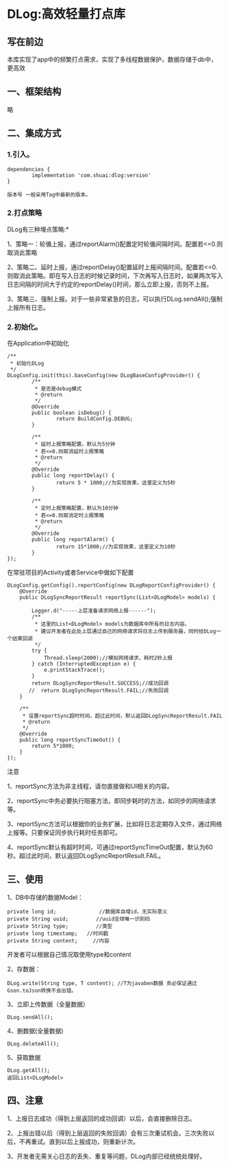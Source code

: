 # DLog:高效轻量打点库
## 写在前边


本库实现了app中的频繁打点需求，实现了多线程数据保护，数据存储于db中，更高效


## 一、框架结构

略


## 二、集成方式

### 1.引入。

```
dependencies {
        implementation 'com.shuai:dlog:version'
}

版本号 一般采用Tag中最新的版本。
```

### 2.打点策略
DLog有三种埋点策略:*

1、策略一：轮循上报，通过reportAlarm()配置定时轮循间隔时间。配置若<=0.则取消此策略

2、策略二、延时上报，通过reportDelay()配置延时上报间隔时间。配置若<=0.则取消此策略。即在写入日志的时候记录时间，下次再写入日志时，如果两次写入日志间隔的时间大于约定的reportDelay()时间，那么立即上报，否则不上报。

3、策略三、强制上报。对于一些非常紧急的日志，可以执行DLog.sendAll();强制上报所有日志。



### 2.初始化。
在Application中初始化

```
/**
 * 初始化DLog
 */
DLogConfig.init(this).baseConfig(new DLogBaseConfigProvider() {
        /**
         * 是否是debug模式
         * @return
         */
        @Override
        public boolean isDebug() {
                return BuildConfig.DEBUG;
        }

        /**
         * 延时上报策略配置。默认为5分钟
         * 若<=0.则取消延时上报策略
         * @return
         */
        @Override
        public long reportDelay() {
                return 5 * 1000;//为实现效果，这里定义为5秒
        }

        /**
         * 定时上报策略配置，默认为10分钟
         * 若<=0.则取消定时上报策略
         * @return
         */
        @Override
        public long reportAlarm() {
                return 15*1000;//为实现效果，这里定义为10秒
        }
});
```

在常驻项目的Activity或者Service中做如下配置
```
DLogConfig.getConfig().reportConfig(new DLogReportConfigProvider() {
    @Override
    public DLogSyncReportResult reportSync(List<DLogModel> models) {

        Logger.d("-----上层准备请求网络上报------");
        /**
         * 这里的List<DLogModel> models为数据库中所有的日志内容。
         * 建议开发者在此处上层通过自己的网络请求将日志上传到服务器，同时给DLog一个结果回调
         */
        try {
            Thread.sleep(2000);//模拟网络请求，耗时2秒上报
        } catch (InterruptedException e) {
            e.printStackTrace();
        }
        return DLogSyncReportResult.SUCCESS;//成功回调
       //  return DLogSyncReportResult.FAIL;//失败回调
    }

    /**
     * 设置reportSync超时时间，超过此时间，默认返回DLogSyncReportResult.FAIL
     * @return
     */
    @Override
    public long reportSyncTimeOut() {
        return 5*1000;
    }
});
```
注意

1、reportSync方法为非主线程，请勿直接做和UI相关的内容。

2、reportSync中务必要执行阻塞方法，即同步耗时的方法，如同步的网络请求等。

3、reportSync方法可以根据你的业务扩展，比如将日志定期存入文件，通过网络上报等。只要保证同步执行耗时任务即可。

4、reportSync默认有超时时间，可通过reportSyncTimeOut配置，默认为60秒。超过此时间，默认返回DLogSyncReportResult.FAIL。

## 三、使用

1、DB中存储的数据Model：

```
private long id;              //数据库自增id，无实际意义
private String uuid;         //uuid全球唯一识别码
private String type;         //类型
private long timestamp;   //时间戳
private String content;     //内容
```
开发者可以根据自己情况取使用type和content

2、存数据：
```
DLog.write(String type, T content); //T为javaben数据 务必保证通过Gson.toJson转换不会出错。
```
3、立即上传数据（全量数据）
```
DLog.sendAll();
```

4、删数据(全量数据)
```
DLog.deleteAll();
```
5、获取数据
```
DLog.getAll();
返回List<DLogModel>
```

## 四、注意


1、上报日志成功（得到上层返回的成功回调）以后，会直接删除日志。

2、上报出错以后（得到上层返回的失败回调）会有三次重试机会。三次失败以后，不再重试。直到以后上报成功，则重新计次。

3、开发者无需关心日志的丢失、重复等问题，DLog内部已经统统处理好。